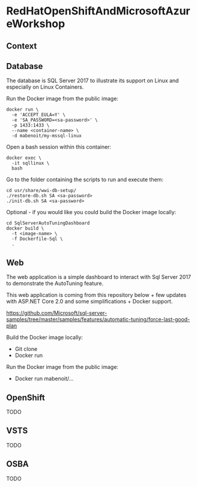# RedHatOpenShiftAndMicrosoftAzureWorkshop

## Context

## Database

The database is SQL Server 2017 to illustrate its support on Linux and especially on Linux Containers.

Run the Docker image from the public image:
```
docker run \
  -e 'ACCEPT_EULA=Y' \
  -e 'SA_PASSWORD=<sa-password>' \
  -p 1433:1433 \
  --name <container-name> \
  -d mabenoit/my-mssql-linux
```

Open a bash session within this container:
```
docker exec \
  -it sqllinux \
  bash
```

Go to the folder containing the scripts to run and execute them:
```
cd usr/share/wwi-db-setup/
./restore-db.sh SA <sa-password>
./init-db.sh SA <sa-password>
```

Optional - if you would like you could build the Docker image locally:
```
cd SqlServerAutoTuningDashboard
docker build \
  -t <image-name> \
  -f Dockerfile-Sql \
  .
```

## Web

The web application is a simple dashboard to interact with Sql Server 2017 to demonstrate the AutoTuning feature.

This web application is coming from this repository below + few updates with ASP.NET Core 2.0 and some simplifications + Docker support.

https://github.com/Microsoft/sql-server-samples/tree/master/samples/features/automatic-tuning/force-last-good-plan

Build the Docker image locally:
- Git clone
- Docker run

Run the Docker image from the public image:
- Docker run mabenoit/...

## OpenShift

TODO

## VSTS

TODO

## OSBA

TODO
